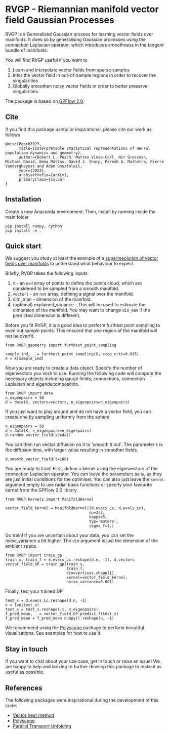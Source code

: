 # RVGP - Riemannian manifold vector field Gaussian Processes

RVGP is a Generalised Gaussian process for learning vector fields over manifolds. It does so by generalising Gaussian processes using the connection Laplacian operator, which introduces smoothness in the tangent bundle of manifolds.

You will find RVGP useful if you want to 
1. Learn and interpolate vector fields from sparse samples
2. Infer the vector field in out-of-sample regions in order to recover the singularities
3. Globally smoothen noisy vector fields in order to better preserve singularities.

The package is based on [GPFlow 2.0](https://gpflow.github.io/GPflow/2.9.0/index.html).

## Cite

If you find this package useful or inspirational, please cite our work as follows

```
@misc{Peach2023,
      title={Interpretable statistical representations of neural population dynamics and geometry}, 
      author={Robert L. Peach, Matteo Vinao-Carl, Nir Grossman, Michael David, Emma Mallas, David J. Sharp, Paresh A. Malhotra, Pierre Vandergheynst and Adam Gosztolai},
      year={2023},
      archivePrefix={arXiv},
      primaryClass={cs.LG}
}
```

## Installation

Create a new Anaconda environment. Then, install by running inside the main folder

```
pip install numpy, cython
pip install -e .
```

## Quick start

We suggest you study at least the example of a [superresolution of vector fields over manifolds](https://github.com/agosztolai/RVGP/blob/main/examples/surface_interpolation/superresolution_vector_field.py) to understand what behaviour to expect.

Briefly, RVGP takes the following inputs

1. `X` - an `nxd` array of points to define the points cloud, which are considered to be sampled from a smooth manifold.
2. `vectors` - an `nxd` array, defining a signal over the manifold.
3. dim_man - dimension of the manifold.
4. (optional) explained_variance - This will be used to estimate the dimension of the manifold. You may want to change ```dim_man``` if the predicted dimension is different.

Before you fit RVGP, it is a good idea to perform furthest point sampling to even out sample points. This ensured that one region of the manifold will not be overfit. 

```
from RVGP.geometry import furthest_point_sampling

sample_ind, _ = furthest_point_sampling(X, stop_crit=0.015)
X = X[sample_ind]
```

Now you are ready to create a data object. Specify the number of eigenvectors you wish to use. Running the following code will compute the necessary objects including gauge fields, connections, connection Laplacian and eigendecomposition.

```
from RVGP import data
n_eigenpairs = 50
d = data(X, vectors=vectors, n_eigenpairs=n_eigenpairs)
```

If you just want to play around and do not have a vector field, you can create one by sampling uniformly from the sphere

```
n_eigenpairs = 50
d = data(X, n_eigenpairs=n_eigenpairs)
d.random_vector_field(seed=1)
```

You can then run vector diffusion on it to 'smooth it out'. The parameter ```t``` is the diffusion time, with larger value resulting in smoother fields.

```
d.smooth_vector_field(t=100)
```

You are ready to train! First, define a kernel using the eigenvectors of the connection Laplacian operator. You can leave the parameters as is, as they are just initial conditions for the optimiser. You can also just leave the ```kernel``` argument empty to use radial basis functions or specify your favourite kernel from the GPFlow 2.0 library. 

```
from RVGP.kernels import ManifoldKernel

vector_field_kernel = ManifoldKernel((d.evecs_Lc, d.evals_Lc), 
                                     nu=3/2, 
                                     kappa=5, 
                                     typ='matern',
                                     sigma_f=1.)
```

Go train! If you are uncertain about your data, you can set the noise_variance a bit higher. The ```dim``` argument is just the dimension of the ambient space.

```
from RVGP import train_gp
train_x, train_f = d.evecs_Lc.reshape(d.n, -1), d.vectors
vector_field_GP = train_gp(train_x,
                           train_f,
                           dim=vertices.shape[1],
                           kernel=vector_field_kernel,
                           noise_variance=0.001)
```

Finally, test your trained GP

```
test_x = d.evecs_Lc.reshape(d.n, -1)
n = len(test_x)
test_x = test_x.reshape(-1, n_eigenpairs)
f_pred_mean, _ = vector_field_GP.predict_f(test_x)
f_pred_mean = f_pred_mean.numpy().reshape(n, -1)
```

We recommend using the [Polyscope](https://polyscope.run) package to perform beautiful visualisations. See examples for how to use it.

## Stay in touch

If you want to chat about your use case, get in touch or raise an issue! We are happy to help and looking to further develop this package to make it as useful as possible.

## References

The following packages were inspirational during the development of this code:

* [Vector heat method](https://github.com/nmwsharp/potpourri3d)
* [Polyscope](https://polyscope.run)
* [Parallel Transport Unfolding](https://github.com/mbudnins/parallel_transport_unfolding)
